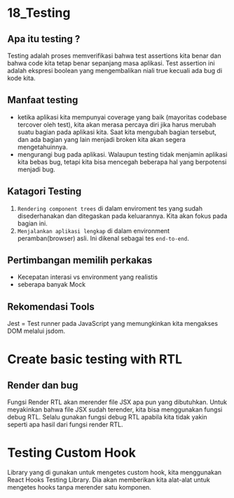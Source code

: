 # 18_Testing

## Apa itu testing ?
Testing adalah proses memverifikasi bahwa test assertions kita benar dan bahwa code kita tetap benar sepanjang masa aplikasi. Test assertion ini adalah ekspresi boolean yang mengembalikan niali true kecuali ada bug di kode kita.

## Manfaat testing 

- ketika aplikasi kita mempunyai coverage yang baik (mayoritas codebase tercover oleh test), kita akan merasa percaya diri jika harus merubah suatu bagian pada aplikasi kita. Saat kita mengubah bagian tersebut, dan ada bagian yang lain menjadi broken kita akan segera mengetahuinnya.
- mengurangi bug pada aplikasi. Walaupun testing tidak menjamin aplikasi kita bebas bug, tetapi kita bisa mencegah beberapa hal yang berpotensi menjadi bug.

## Katagori Testing

1. `Rendering component trees` di dalam enviroment tes yang sudah disederhanakan dan ditegaskan pada keluarannya. Kita akan fokus pada bagian ini.
2. `Menjalankan aplikasi lengkap` di dalam environment peramban(browser) asli. Ini dikenal sebagai tes `end-to-end`.

## Pertimbangan memilih perkakas

- Kecepatan interasi vs environment yang realistis
- seberapa banyak Mock

## Rekomendasi Tools
Jest = Test runner pada JavaScript yang memungkinkan kita mengakses DOM melalui jsdom. 

# Create basic testing with RTL

## Render dan bug 
Fungsi Render RTL akan merender file JSX apa pun yang dibutuhkan. Untuk meyakinkan bahwa file JSX sudah terender, kita bisa menggunakan fungsi debug RTL. Selalu gunakan fungsi debug RTL apabila kita tidak yakin seperti apa hasil dari fungsi render RTL.

# Testing Custom Hook
Library yang di gunakan untuk mengetes custom hook, kita menggunakan React Hooks Testing Library. Dia akan memberikan kita alat-alat untuk mengetes hooks tanpa merender satu komponen.

